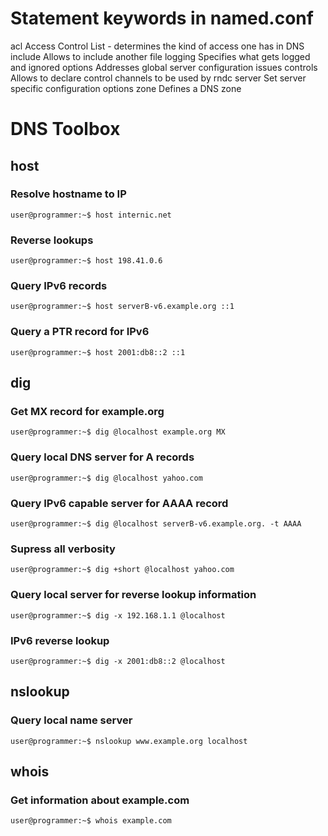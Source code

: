 # Statement keywords in named.conf

acl             Access Control List - determines the kind of access one has in DNS
include         Allows to include another file
logging         Specifies what gets logged and ignored
options         Addresses global server configuration issues
controls        Allows to declare control channels to be used by rndc
server          Set server specific configuration options
zone            Defines a DNS zone

# DNS Toolbox

## host

### Resolve hostname to IP

```console
user@programmer:~$ host internic.net
```

### Reverse lookups

```console
user@programmer:~$ host 198.41.0.6
```

### Query IPv6 records

```console
user@programmer:~$ host serverB-v6.example.org ::1
```

### Query a PTR record for IPv6

```console
user@programmer:~$ host 2001:db8::2 ::1
```

## dig

### Get MX record for example.org

```console
user@programmer:~$ dig @localhost example.org MX
```

### Query local DNS server for A records

```console
user@programmer:~$ dig @localhost yahoo.com
```

### Query IPv6 capable server for AAAA record

```console
user@programmer:~$ dig @localhost serverB-v6.example.org. -t AAAA
```

### Supress all verbosity

```console
user@programmer:~$ dig +short @localhost yahoo.com
```

### Query local server for reverse lookup information

```console
user@programmer:~$ dig -x 192.168.1.1 @localhost
```

### IPv6 reverse lookup

```console
user@programmer:~$ dig -x 2001:db8::2 @localhost
```

## nslookup

### Query local name server

```console
user@programmer:~$ nslookup www.example.org localhost
```

## whois

### Get information about example.com

```console
user@programmer:~$ whois example.com
```
